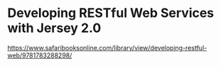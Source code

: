 # Developing RESTful Web Services with Jersey 2.0

https://www.safaribooksonline.com/library/view/developing-restful-web/9781783288298/
